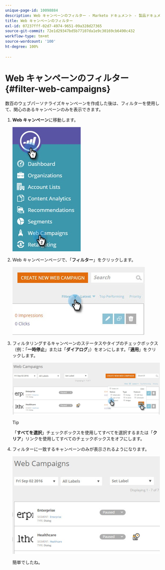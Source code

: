 ```yaml
---
unique-page-id: 10098884
description: Web キャンペーンのフィルター - Marketo ドキュメント - 製品ドキュメント
title: Web キャンペーンのフィルター
exl-id: 07237fff-02d7-4974-9651-09a328d27365
source-git-commit: 72e1d29347bd5b77107da1e9c30169cb6490c432
workflow-type: tm+mt
source-wordcount: '100'
ht-degree: 100%

---
```


# Web キャンペーンのフィルター {#filter-web-campaigns}

数百のウェブパーソナライズキャンペーンを作成した後は、フィルターを使用して、関心のあるキャンペーンのみを表示できます。

1. **Web キャンペーン**&#x200B;に移動します。

   ![](assets/web-campaigns-hand-8.jpg)

1. Web キャンペーンページで、「**フィルター**」をクリックします。

   ![](assets/web-campaigns-page-filter-hand.jpg)

1. フィルタリングするキャンペーンのステータスやタイプのチェックボックス（例：「**一時停止**」または「**ダイアログ**」）をオンにします。「**適用**」をクリックします。

   ![](assets/web-campaigns-filters-hands.jpg)

   >[!TIP]
   >
   >「**すべてを選択**」チェックボックスを使用してすべてを選択するまたは「**クリア**」リンクを使用してすべてのチェックボックスをオフにします。

1. フィルターに一致するキャンペーンのみが表示されるようになります。

   ![](assets/web-campaigns-filter-only-paused.jpg)

   簡単でしたね。
